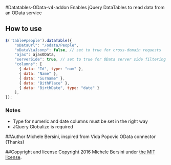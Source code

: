 #Datatables-OData-v4-addon
Enables jQuery DataTables to read data from an OData service

## How to use

```javascript
$('table#people').dataTable({
    "oDataUrl": "/odata/People",
  	"oDataViaJsonp": false,	// set to true for cross-domain requests
    "ajax": ajaxOData,
    "serverSide": true, // set to true for OData server side filtering and sorting 
    "columns": [
      { data: "Id", type: "num" },
      { data: "Name" },
      { data: "Surname" },
      { data: "BithPlace" },
      { data: "BirthDate", type: "date" }
  	],
});
```

### Notes
* Type for numeric and date columns must be set in the right way
* JQuery Globalize is required

##Author
Michele Bersini, inspired from Vida Popovic OData connector (Thanks)

##Copyright and license
Copyright 2016 Michele Bersini under [the MIT license](https://opensource.org/licenses/MIT).
